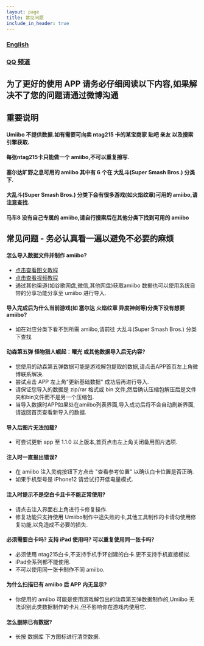 ```yaml
---
layout: page
title: 常见问题
include_in_header: true
---
```

### [English](https://medium.com/@wzqwzq666/how-to-make-amiibo-with-iphone-in-2022-f0aca6d96b91)
### [QQ 频道](https://qun.qq.com/qqweb/qunpro/share?inviteCode=1W7Mrik)

## 为了更好的使用 APP 请务必仔细阅读以下内容,如果解决不了您的问题请通过微博沟通
## 重要说明
#### Umiibo 不提供数据.如有需要可向卖 ntag215 卡的某宝商家 贴吧 亲友 以及搜索引擎获取.
#### 每张ntag215卡只能做一个 amiibo,不可以重复擦写.
#### 塞尔达旷野之息可用的 amiibo 其中有 6 个在 大乱斗(Super Smash Bros.) 分类下.
#### 大乱斗(Super Smash Bros.) 分类下会有很多游戏(如火焰纹章)可用的 amiibo,请注意查找.
#### 马车8 没有自己专属的 amiibo,请自行搜索后在其他分类下找到可用的 amiibo

## 常见问题 - 务必认真看一遍以避免不必要的麻烦
#### 怎么导入数据文件并制作 amiibo?

- [点击查看图文教程](https://www.bilibili.com/read/cv14944601)
- [点击查看视频教程](https://www.bilibili.com/video/BV1vg411N7j5)
- 通过其他渠道(如谷歌网盘,微信,其他网盘)获取amiibo 数据也可以使用系统自带的分享功能分享至 umiibo 进行导入.

#### 导入完成后为什么当前游戏(如 塞尔达 火焰纹章 异度神剑等)分类下没有想要 amiibo?

- 如在对应分类下看不到所需 amiibo,请前往 大乱斗(Super Smash Bros.) 分类下查找

#### 动森第五弹 怪物猎人崛起：曙光 或其他数据导入后无内容?
- 您使用的动森第五弹数据可能是游戏解包提取的数据,请点击APP首页左上角微博联系解决.
- 尝试点击 APP 左上角"更新基础数据" 成功后再进行导入.
- 请保证您导入的数据是 zip/rar 格式或 bin 文件,然后确认压缩包解压后是文件夹和bin文件而不是另一个压缩包.
- 当导入数据时APP如果处在amiibo列表界面,导入成功后将不会自动刷新界面,请返回首页查看新导入的数据.

#### 导入后图片无法加载?
- 可尝试更新 app 至 1.1.0 以上版本,首页点击左上角关闭备用图片选项.

#### 注入时一直报出错误?
- 在 amiibo 注入灵魂按钮下方点击 "查看参考位置" 以确认白卡位置是否正确.
- 如果手机型号是 iPhone12 请尝试打开低电量模式.

#### 注入时提示不是空白卡且卡不能正常使用?
- 请点击注入界面右上角进行卡修复操作.
- 修复功能只支持使用 Umiibo制作中途失败的卡,其他工具制作的卡请勿使用修复功能,以免造成不必要的损失.

#### 必须需要白卡吗? 支持 iPad 使用吗? 可以重复使用同一张卡吗?
- 必须使用 ntag215白卡,不支持手机手环创建的白卡.更不支持手机直接模拟.
- iPad全系列都不能使用.
- 不可以使用同一张卡制作不同 amiibo.

#### 为什么扫描已有 amiibo 后 APP 内无显示?
- 你使用的 amiibo 可能是使用游戏解包出的动森第五弹数据制作的,Umiibo 无法识别此类数据制作的卡片,但不影响你在游戏内使用它.

#### 怎么删除已有数据?
- 长按 数据库 下方图标进行清空数据.
